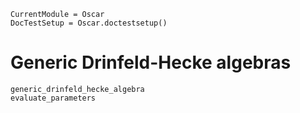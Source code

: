 ```@meta
CurrentModule = Oscar
DocTestSetup = Oscar.doctestsetup()
```

# Generic Drinfeld-Hecke algebras
```@docs
generic_drinfeld_hecke_algebra
evaluate_parameters
```
